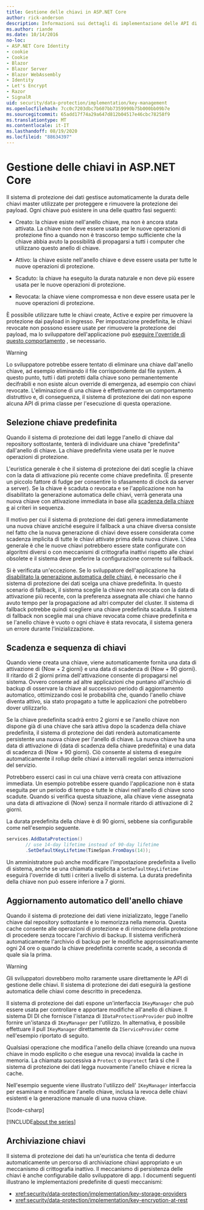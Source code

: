 ```yaml
---
title: Gestione delle chiavi in ASP.NET Core
author: rick-anderson
description: Informazioni sui dettagli di implementazione delle API di gestione delle chiavi ASP.NET Core Data Protection.
ms.author: riande
ms.date: 10/14/2016
no-loc:
- ASP.NET Core Identity
- cookie
- Cookie
- Blazor
- Blazor Server
- Blazor WebAssembly
- Identity
- Let's Encrypt
- Razor
- SignalR
uid: security/data-protection/implementation/key-management
ms.openlocfilehash: 7cc0c7203dbc7b607bb7359990b75b000bb09b7e
ms.sourcegitcommit: 65add17f74a29a647d812b04517e46cbc78258f9
ms.translationtype: MT
ms.contentlocale: it-IT
ms.lasthandoff: 08/19/2020
ms.locfileid: "88634397"
---
```

# <a name="key-management-in-aspnet-core"></a>Gestione delle chiavi in ASP.NET Core

<a name="data-protection-implementation-key-management"></a>

Il sistema di protezione dei dati gestisce automaticamente la durata delle chiavi master utilizzate per proteggere e rimuovere la protezione dei payload. Ogni chiave può esistere in una delle quattro fasi seguenti:

* Creato: la chiave esiste nell'anello chiave, ma non è ancora stata attivata. La chiave non deve essere usata per le nuove operazioni di protezione fino a quando non è trascorso tempo sufficiente che la chiave abbia avuto la possibilità di propagarsi a tutti i computer che utilizzano questo anello di chiave.

* Attivo: la chiave esiste nell'anello chiave e deve essere usata per tutte le nuove operazioni di protezione.

* Scaduto: la chiave ha eseguito la durata naturale e non deve più essere usata per le nuove operazioni di protezione.

* Revocata: la chiave viene compromessa e non deve essere usata per le nuove operazioni di protezione.

È possibile utilizzare tutte le chiavi create, Active e expire per rimuovere la protezione dai payload in ingresso. Per impostazione predefinita, le chiavi revocate non possono essere usate per rimuovere la protezione dei payload, ma lo sviluppatore dell'applicazione può [eseguire l'override di questo comportamento](xref:security/data-protection/consumer-apis/dangerous-unprotect#data-protection-consumer-apis-dangerous-unprotect) , se necessario.

>[!WARNING]
> Lo sviluppatore potrebbe essere tentato di eliminare una chiave dall'anello chiave, ad esempio eliminando il file corrispondente dal file system. A questo punto, tutti i dati protetti dalla chiave sono permanentemente decifrabili e non esiste alcun override di emergenza, ad esempio con chiavi revocate. L'eliminazione di una chiave è effettivamente un comportamento distruttivo e, di conseguenza, il sistema di protezione dei dati non espone alcuna API di prima classe per l'esecuzione di questa operazione.

## <a name="default-key-selection"></a>Selezione chiave predefinita

Quando il sistema di protezione dei dati legge l'anello di chiave dal repository sottostante, tenterà di individuare una chiave "predefinita" dall'anello di chiave. La chiave predefinita viene usata per le nuove operazioni di protezione.

L'euristica generale è che il sistema di protezione dei dati sceglie la chiave con la data di attivazione più recente come chiave predefinita. (È presente un piccolo fattore di fudge per consentire lo sfasamento di clock da server a server). Se la chiave è scaduta o revocata e se l'applicazione non ha disabilitato la generazione automatica delle chiavi, verrà generata una nuova chiave con attivazione immediata in base alla [scadenza della chiave e](xref:security/data-protection/implementation/key-management#data-protection-implementation-key-management-expiration) ai criteri in sequenza.

Il motivo per cui il sistema di protezione dei dati genera immediatamente una nuova chiave anziché eseguire il fallback a una chiave diversa consiste nel fatto che la nuova generazione di chiavi deve essere considerata come scadenza implicita di tutte le chiavi attivate prima della nuova chiave. L'idea generale è che le nuove chiavi potrebbero essere state configurate con algoritmi diversi o con meccanismi di crittografia inattivi rispetto alle chiavi obsolete e il sistema deve preferire la configurazione corrente sul fallback.

Si è verificata un'eccezione. Se lo sviluppatore dell'applicazione ha [disabilitato la generazione automatica delle chiavi](xref:security/data-protection/configuration/overview#disableautomatickeygeneration), è necessario che il sistema di protezione dei dati scelga una chiave predefinita. In questo scenario di fallback, il sistema sceglie la chiave non revocata con la data di attivazione più recente, con la preferenza assegnata alle chiavi che hanno avuto tempo per la propagazione ad altri computer del cluster. Il sistema di fallback potrebbe quindi scegliere una chiave predefinita scaduta. Il sistema di fallback non sceglie mai una chiave revocata come chiave predefinita e se l'anello chiave è vuoto o ogni chiave è stata revocata, il sistema genera un errore durante l'inizializzazione.

<a name="data-protection-implementation-key-management-expiration"></a>

## <a name="key-expiration-and-rolling"></a>Scadenza e sequenza di chiavi

Quando viene creata una chiave, viene automaticamente fornita una data di attivazione di {Now + 2 giorni} e una data di scadenza di {Now + 90 giorni}. Il ritardo di 2 giorni prima dell'attivazione consente di propagarsi nel sistema. Ovvero consente ad altre applicazioni che puntano all'archivio di backup di osservare la chiave al successivo periodo di aggiornamento automatico, ottimizzando così le probabilità che, quando l'anello chiave diventa attivo, sia stato propagato a tutte le applicazioni che potrebbero dover utilizzarlo.

Se la chiave predefinita scadrà entro 2 giorni e se l'anello chiave non dispone già di una chiave che sarà attiva dopo la scadenza della chiave predefinita, il sistema di protezione dei dati renderà automaticamente persistente una nuova chiave per l'anello di chiave. La nuova chiave ha una data di attivazione di {data di scadenza della chiave predefinita} e una data di scadenza di {Now + 90 giorni}. Ciò consente al sistema di eseguire automaticamente il rollup delle chiavi a intervalli regolari senza interruzioni del servizio.

Potrebbero esserci casi in cui una chiave verrà creata con attivazione immediata. Un esempio potrebbe essere quando l'applicazione non è stata eseguita per un periodo di tempo e tutte le chiavi nell'anello di chiave sono scadute. Quando si verifica questa situazione, alla chiave viene assegnata una data di attivazione di {Now} senza il normale ritardo di attivazione di 2 giorni.

La durata predefinita della chiave è di 90 giorni, sebbene sia configurabile come nell'esempio seguente.

```csharp
services.AddDataProtection()
       // use 14-day lifetime instead of 90-day lifetime
       .SetDefaultKeyLifetime(TimeSpan.FromDays(14));
```

Un amministratore può anche modificare l'impostazione predefinita a livello di sistema, anche se una chiamata esplicita a `SetDefaultKeyLifetime` eseguirà l'override di tutti i criteri a livello di sistema. La durata predefinita della chiave non può essere inferiore a 7 giorni.

## <a name="automatic-key-ring-refresh"></a>Aggiornamento automatico dell'anello chiave

Quando il sistema di protezione dei dati viene inizializzato, legge l'anello chiave dal repository sottostante e lo memorizza nella memoria. Questa cache consente alle operazioni di protezione e di rimozione della protezione di procedere senza toccare l'archivio di backup. Il sistema verificherà automaticamente l'archivio di backup per le modifiche approssimativamente ogni 24 ore o quando la chiave predefinita corrente scade, a seconda di quale sia la prima.

>[!WARNING]
> Gli sviluppatori dovrebbero molto raramente usare direttamente le API di gestione delle chiavi. Il sistema di protezione dei dati eseguirà la gestione automatica delle chiavi come descritto in precedenza.

Il sistema di protezione dei dati espone un'interfaccia `IKeyManager` che può essere usata per controllare e apportare modifiche all'anello di chiave. Il sistema DI DI che fornisce l'istanza di `IDataProtectionProvider` può inoltre fornire un'istanza di `IKeyManager` per l'utilizzo. In alternativa, è possibile effettuare il pull `IKeyManager` direttamente da `IServiceProvider` come nell'esempio riportato di seguito.

Qualsiasi operazione che modifica l'anello della chiave (creando una nuova chiave in modo esplicito o che esegue una revoca) invalida la cache in memoria. La chiamata successiva a `Protect` o `Unprotect` farà sì che il sistema di protezione dei dati legga nuovamente l'anello chiave e ricrea la cache.

Nell'esempio seguente viene illustrato l'utilizzo dell' `IKeyManager` interfaccia per esaminare e modificare l'anello chiave, inclusa la revoca delle chiavi esistenti e la generazione manuale di una nuova chiave.

[!code-csharp[](key-management/samples/key-management.cs)]

[!INCLUDE[about the series](~/includes/code-comments-loc.md)]

## <a name="key-storage"></a>Archiviazione chiavi

Il sistema di protezione dei dati ha un'euristica che tenta di dedurre automaticamente un percorso di archiviazione chiavi appropriato e un meccanismo di crittografia inattivo. Il meccanismo di persistenza delle chiavi è anche configurabile dallo sviluppatore di app. I documenti seguenti illustrano le implementazioni predefinite di questi meccanismi:

* <xref:security/data-protection/implementation/key-storage-providers>
* <xref:security/data-protection/implementation/key-encryption-at-rest>
